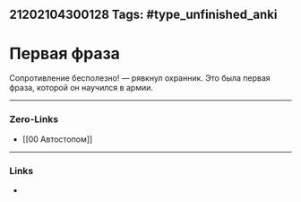 21202104300128
Tags: #type_unfinished_anki 
---
# Первая фраза

Сопротивление бесполезно! — рявкнул охранник. Это была первая фраза, которой он научился в армии.

---
### Zero-Links
- [[00 Автостопом]]
---
### Links
-